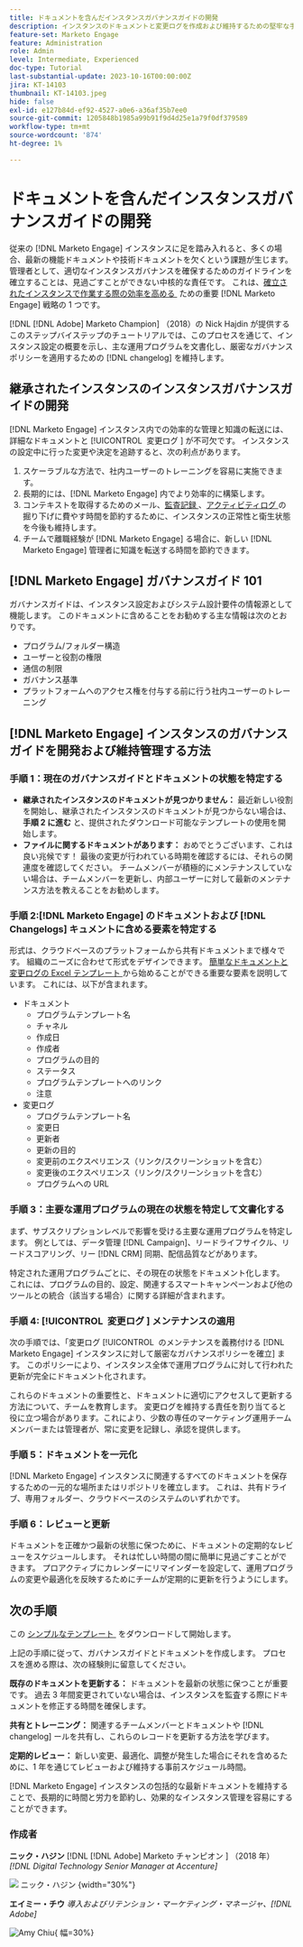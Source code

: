 ```yaml
---
title: ドキュメントを含んだインスタンスガバナンスガイドの開発
description: インスタンスのドキュメントと変更ログを作成および維持するための堅牢な手順を確立する方法  [!DNL Marketo Engage]  ついて説明します。
feature-set: Marketo Engage
feature: Administration
role: Admin
level: Intermediate, Experienced
doc-type: Tutorial
last-substantial-update: 2023-10-16T00:00:00Z
jira: KT-14103
thumbnail: KT-14103.jpeg
hide: false
exl-id: e127b84d-ef92-4527-a0e6-a36af35b7ee0
source-git-commit: 1205848b1985a99b91f9d4d25e1a79f0df379589
workflow-type: tm+mt
source-wordcount: '874'
ht-degree: 1%

---
```


# ドキュメントを含んだインスタンスガバナンスガイドの開発

従来の [!DNL Marketo Engage] インスタンスに足を踏み入れると、多くの場合、最新の機能ドキュメントや技術ドキュメントを欠くという課題が生じます。 管理者として、適切なインスタンスガバナンスを確保するためのガイドラインを確立することは、見過ごすことができない中核的な責任です。 これは、[&#x200B; 確立されたインスタンスで作業する際の効率を高める &#x200B;](https://nation.marketo.com/t5/champion-program-blogs/3-tips-to-increase-your-efficiency-in-an-inherited-instance/ba-p/247582) ための重要  [!DNL Marketo Engage]  戦略の 1 つです。

[!DNL [!DNL Adobe] Marketo Champion] （2018）の Nick Hajdin が提供するこのステップバイステップのチュートリアルでは、このプロセスを通じて、インスタンス設定の概要を示し、主な運用プログラムを文書化し、厳密なガバナンスポリシーを適用するための [!DNL changelog] を維持します。

## 継承されたインスタンスのインスタンスガバナンスガイドの開発

[!DNL Marketo Engage] インスタンス内での効率的な管理と知識の転送には、詳細なドキュメントと [!UICONTROL &#x200B; 変更ログ &#x200B;] が不可欠です。 インスタンスの設定中に行った変更や決定を追跡すると、次の利点があります。

1. スケーラブルな方法で、社内ユーザーのトレーニングを容易に実施できます。
2. 長期的には、[!DNL Marketo Engage] 内でより効率的に構築します。
3. コンテキストを取得するためのメール、[&#x200B; 監査記録 &#x200B;](https://experienceleague.adobe.com/docs/marketo/using/product-docs/administration/audit-trail/audit-trail-overview.html?lang=ja)、[&#x200B; アクティビティログ &#x200B;](https://experienceleague.adobe.com/docs/marketo/using/product-docs/core-marketo-concepts/smart-lists-and-static-lists/managing-people-in-smart-lists/locate-the-activity-log-for-a-person.html?lang=ja) の掘り下げに費やす時間を節約するために、インスタンスの正常性と衛生状態を今後も維持します。
4. チームで離職経験が [!DNL Marketo Engage] る場合に、新しい [!DNL Marketo Engage] 管理者に知識を転送する時間を節約できます。

## [!DNL Marketo Engage] ガバナンスガイド 101

ガバナンスガイドは、インスタンス設定およびシステム設計要件の情報源として機能します。 このドキュメントに含めることをお勧めする主な情報は次のとおりです。

* プログラム/フォルダー構造
* ユーザーと役割の権限
* 通信の制限
* ガバナンス基準
* プラットフォームへのアクセス権を付与する前に行う社内ユーザーのトレーニング

## [!DNL Marketo Engage] インスタンスのガバナンスガイドを開発および維持管理する方法

### 手順 1：現在のガバナンスガイドとドキュメントの状態を特定する

* **継承されたインスタンスのドキュメントが見つかりません：** 最近新しい役割を開始し、継承されたインスタンスのドキュメントが見つからない場合は、**手順 2 に進む** と、提供されたダウンロード可能なテンプレートの使用を開始します。
* **ファイルに関するドキュメントがあります：** おめでとうございます、これは良い兆候です！ 最後の変更が行われている時期を確認するには、それらの関連度を確認してください。 チームメンバーが積極的にメンテナンスしていない場合は、チームメンバーを更新し、内部ユーザーに対して最新のメンテナンス方法を教えることをお勧めします。

### 手順 2:[!DNL Marketo Engage] のドキュメントおよび [!DNL Changelogs] キュメントに含める要素を特定する

形式は、クラウドベースのプラットフォームから共有ドキュメントまで様々です。 組織のニーズに合わせて形式をデザインできます。 [&#x200B; 簡単なドキュメントと変更ログの Excel テンプレート &#x200B;](/help/marketo-tutorial-inherited-instance/_assets/downloads/Adobe_Marketo_Engage_Inherited_Instance_Documentation-Changlog.xlsx) から始めることができる重要な要素を説明しています。 これには、以下が含まれます。

* ドキュメント
   * プログラムテンプレート名
   * チャネル
   * 作成日
   * 作成者
   * プログラムの目的
   * ステータス
   * プログラムテンプレートへのリンク
   * 注意
* 変更ログ
   * プログラムテンプレート名
   * 変更日
   * 更新者
   * 更新の目的
   * 変更前のエクスペリエンス（リンク/スクリーンショットを含む）
   * 変更後のエクスペリエンス（リンク/スクリーンショットを含む）
   * プログラムへの URL

### 手順 3：主要な運用プログラムの現在の状態を特定して文書化する

まず、サブスクリプションレベルで影響を受ける主要な運用プログラムを特定します。 例としては、データ管理 [!DNL Campaign]、リードライフサイクル、リードスコアリング、リー [!DNL CRM] 同期、配信品質などがあります。

特定された運用プログラムごとに、その現在の状態をドキュメント化します。 これには、プログラムの目的、設定、関連するスマートキャンペーンおよび他のツールとの統合（該当する場合）に関する詳細が含まれます。

### 手順 4: [!UICONTROL &#x200B; 変更ログ &#x200B;] メンテナンスの適用

次の手順では、「変更ログ [!UICONTROL &#x200B; のメンテナンスを義務付ける [!DNL Marketo Engage] インスタンスに対して厳密なガバナンスポリシーを確立 &#x200B;] ます。 このポリシーにより、インスタンス全体で運用プログラムに対して行われた更新が完全にドキュメント化されます。

これらのドキュメントの重要性と、ドキュメントに適切にアクセスして更新する方法について、チームを教育します。 変更ログを維持する責任を割り当てると役に立つ場合があります。これにより、少数の専任のマーケティング運用チームメンバーまたは管理者が、常に変更を記録し、承認を提供します。

### 手順 5：ドキュメントを一元化

[!DNL Marketo Engage] インスタンスに関連するすべてのドキュメントを保存するための一元的な場所またはリポジトリを確立します。 これは、共有ドライブ、専用フォルダー、クラウドベースのシステムのいずれかです。

### 手順 6：レビューと更新

ドキュメントを正確かつ最新の状態に保つために、ドキュメントの定期的なレビューをスケジュールします。 それは忙しい時間の間に簡単に見過ごすことができます。 プロアクティブにカレンダーにリマインダーを設定して、運用プログラムの変更や最適化を反映するためにチームが定期的に更新を行うようにします。

## 次の手順

この [&#x200B; シンプルなテンプレート &#x200B;](/help/marketo-tutorial-inherited-instance/_assets/downloads/Adobe_Marketo_Engage_Inherited_Instance_Documentation-Changlog.xlsx) をダウンロードして開始します。

上記の手順に従って、ガバナンスガイドとドキュメントを作成します。 プロセスを進める際は、次の経験則に留意してください。

**既存のドキュメントを更新する：**
ドキュメントを最新の状態に保つことが重要です。 過去 3 年間変更されていない場合は、インスタンスを監査する際にドキュメントを修正する時間を確保します。

**共有とトレーニング：**
関連するチームメンバーとドキュメントや [!DNL changelog] ールを共有し、これらのレコードを更新する方法を学びます。

**定期的レビュー：** 新しい変更、最適化、調整が発生した場合にそれを含めるために、1 年を通じてレビューおよび維持する事前スケジュール時間。

[!DNL Marketo Engage] インスタンスの包括的な最新ドキュメントを維持することで、長期的に時間と労力を節約し、効果的なインスタンス管理を容易にすることができます。

### 作成者

**ニック・ハジン**
[!DNL [!DNL Adobe] Marketo チャンピオン &#x200B;] （2018 年）
*[!DNL Digital Technology Senior Manager at Accenture]*

![&#x200B; ニック・ハジン &#x200B;](/help/marketo-tutorial-inherited-instance/_assets/authors/Customer_Author_Nicholas_Hajdin.png){width="30%"}

**エイミー・チウ**
*導入およびリテンション・マーケティング・マネージャ、[!DNL Adobe]*

![Amy Chiu](/help/marketo-tutorial-inherited-instance/_assets/authors/Adobe_Author_Amy_Chiu.png){ 幅=30%}
